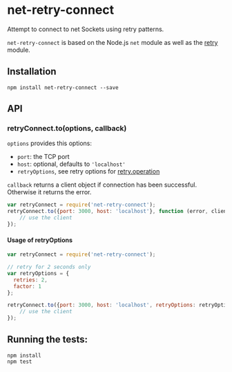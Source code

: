 # net-retry-connect
Attempt to connect to net Sockets using retry patterns.

```net-retry-connect``` is based on the Node.js ```net``` module as well as the [retry](https://www.npmjs.com/package/retry) module.

## Installation

```npm install net-retry-connect --save```


## API

### retryConnect.to(options, callback)

```options``` provides this options:
* ```port```: the TCP port
* ```host```: optional, defaults to ```'localhost'```
* ```retryOptions```, see retry options for [retry.operation](https://github.com/tim-kos/node-retry#retryoperationoptions)

```callback``` returns a client object if connection has been successful. Otherwise it returns the error.

```js
var retryConnect = require('net-retry-connect');
retryConnect.to({port: 3000, host: 'localhost'}, function (error, client) {
    // use the client
});
```

#### Usage of retryOptions

```js
var retryConnect = require('net-retry-connect');

// retry for 2 seconds only
var retryOptions = {
  retries: 2,
  factor: 1
};

retryConnect.to({port: 3000, host: 'localhost', retryOptions: retryOptions }, function (error, client) {
    // use the client
});
```

## Running the tests:

```
npm install   
npm test
```
